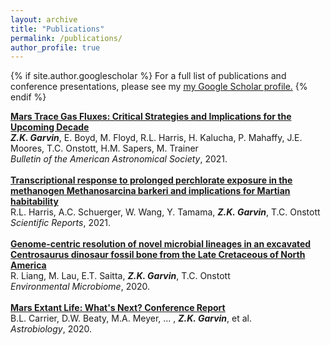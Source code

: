 ```yaml
---
layout: archive
title: "Publications"
permalink: /publications/
author_profile: true
---
```


{% if site.author.googlescholar %}
  For a full list of publications and conference presentations, please see my <u><a href="{{site.author.googlescholar}}">my Google Scholar profile</a>.</u>
{% endif %}

<b>[Mars Trace Gas Fluxes: Critical Strategies and Implications for the Upcoming Decade](http://zkgarvin.github.io/publications/whitepaper)</b> <br>
<i><b>Z.K. Garvin</b></i>, E. Boyd, M. Floyd, R.L. Harris, H. Kalucha, P. Mahaffy, J.E. Moores, T.C. Onstott, H.M. Sapers, M. Trainer<br>
<i>Bulletin of the American Astronomical Society</i>, 2021.
<br>
<br>
<b>[Transcriptional response to prolonged perchlorate exposure in the methanogen Methanosarcina barkeri and implications for Martian habitability](http://zkgarvin.github.io/publications/mbarkeri)</b> <br>
R.L. Harris, A.C. Schuerger, W. Wang, Y. Tamama, <i><b>Z.K. Garvin</b></i>, T.C. Onstott<br>
<i>Scientific Reports</i>, 2021.
<br>
<br>
<b>[Genome-centric resolution of novel microbial lineages in an excavated Centrosaurus dinosaur fossil bone from the Late Cretaceous of North America](http://zkgarvin.github.io/publications/dinobone)</b> <br>
R. Liang, M. Lau, E.T. Saitta, <i><b>Z.K. Garvin</b></i>, T.C. Onstott<br>
<i>Environmental Microbiome</i>, 2020.
<br>
<br>
<b>[Mars Extant Life: What's Next? Conference Report](http://zkgarvin.github.io/publications/melreport)</b> <br>
B.L. Carrier, D.W. Beaty, M.A. Meyer, ... , <i><b>Z.K. Garvin</b></i>, et al.<br>
<i>Astrobiology</i>, 2020.
<br>
<br>


<!-- {% include base_path %}

{% for post in site.publications reversed %}
  {% include archive-single.html %}
{% endfor %} -->
